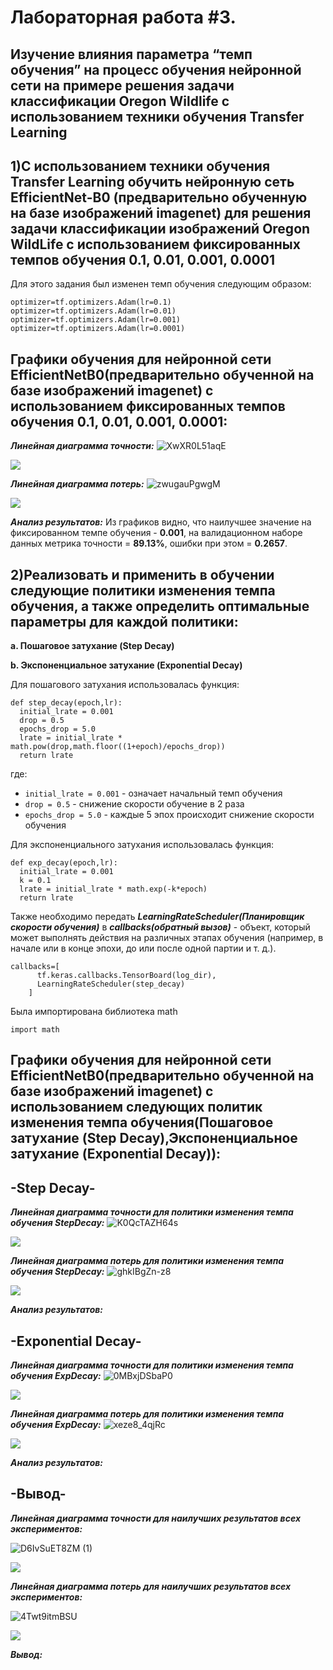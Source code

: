 Лабораторная работа #3.
====
Изучение влияния параметра “темп обучения” на процесс обучения нейронной сети на примере решения задачи классификации Oregon Wildlife с использованием техники обучения Transfer Learning
---
1)С использованием техники обучения Transfer Learning обучить нейронную сеть EfficientNet-B0 (предварительно обученную на базе изображений imagenet) для решения задачи классификации изображений Oregon WildLife с использованием фиксированных темпов обучения 0.1, 0.01, 0.001, 0.0001
---
Для этого задания был изменен темп обучения следующим образом:
```
optimizer=tf.optimizers.Adam(lr=0.1)
optimizer=tf.optimizers.Adam(lr=0.01)
optimizer=tf.optimizers.Adam(lr=0.001)
optimizer=tf.optimizers.Adam(lr=0.0001)
```
Графики обучения для нейронной сети EfficientNetB0(предварительно обученной на базе изображений imagenet) с использованием фиксированных темпов обучения 0.1, 0.01, 0.001, 0.0001:
---

***Линейная диаграмма точности:***
![XwXR0L51aqE](https://user-images.githubusercontent.com/58634989/111905068-ecd4f080-8a5a-11eb-8c3b-e1c5b9b5807f.jpg)

<img src="./epoch_categorical_accuracy_1_part.svg">

***Линейная диаграмма потерь:*** 
![zwugauPgwgM](https://user-images.githubusercontent.com/58634989/111905080-f9f1df80-8a5a-11eb-8efa-138109dafff9.jpg)

<img src="./epoch_loss_1_part.svg">  

***Анализ результатов:***
Из графиков видно, что наилучшее значение на фиксированном темпе обучения - **0.001**, на валидационном наборе данных метрика точности = **89.13%**, ошибки при этом = **0.2657**.

2)Реализовать и применить в обучении следующие политики изменения темпа обучения, а также определить оптимальные параметры для каждой политики:
---
**a. Пошаговое затухание (Step Decay)**

**b. Экспоненциальное затухание (Exponential Decay)**

Для пошагового затухания использовалась функция:
```
def step_decay(epoch,lr):
  initial_lrate = 0.001
  drop = 0.5
  epochs_drop = 5.0
  lrate = initial_lrate * math.pow(drop,math.floor((1+epoch)/epochs_drop))
  return lrate
  ```
где:
* `initial_lrate = 0.001` - означает начальный темп обучения 
* `drop = 0.5` - снижение скорости обучение в 2 раза 
* `epochs_drop = 5.0` - каждые 5 эпох происходит снижение скорости обучения 

Для экспоненциального затухания использовалась функция:
```
def exp_decay(epoch,lr):
  initial_lrate = 0.001
  k = 0.1
  lrate = initial_lrate * math.exp(-k*epoch)
  return lrate
```

Также необходимо передать ***LearningRateScheduler(Планировщик скорости обучения)*** в ***callbacks(обратный вызов)*** - объект, который может выполнять действия на различных этапах обучения (например, в начале или в конце эпохи, до или после одной партии и т. д.).
```
callbacks=[
      tf.keras.callbacks.TensorBoard(log_dir),
      LearningRateScheduler(step_decay)
    ]
```
 Была импортирована библиотека math
 ```
 import math
 ```
Графики обучения для нейронной сети EfficientNetB0(предварительно обученной на базе изображений imagenet) с использованием следующих политик изменения темпа обучения(Пошаговое затухание (Step Decay),Экспоненциальное затухание (Exponential Decay)):
---
-Step Decay-
---
***Линейная диаграмма точности для политики изменения темпа обучения StepDecay:***
![K0QcTAZH64s](https://user-images.githubusercontent.com/58634989/111903899-5225e300-8a55-11eb-8a1a-6adf427d4a4f.jpg)

<img src="./epoch_categorical_accuracy_step.svg">

***Линейная диаграмма потерь для политики изменения темпа обучения StepDecay:*** 
![ghkIBgZn-z8](https://user-images.githubusercontent.com/58634989/111903972-944f2480-8a55-11eb-8308-072dd2da3335.jpg)

<img src="./epoch_loss_step.svg">  

***Анализ результатов:***


-Exponential Decay-
---
***Линейная диаграмма точности для политики изменения темпа обучения ExpDecay:***
![0MBxjDSbaP0](https://user-images.githubusercontent.com/58634989/111904113-37a03980-8a56-11eb-9cf3-5262fd72c1b1.jpg)


<img src="./epoch_categorical_accuracy_exp.svg">

***Линейная диаграмма потерь для политики изменения темпа обучения ExpDecay:*** 
![xeze8_4qjRc](https://user-images.githubusercontent.com/58634989/111904119-3ff87480-8a56-11eb-9b39-aea3e6044208.jpg)

<img src="./epoch_loss_exp.svg">  

***Анализ результатов:***

-Вывод-
---
***Линейная диаграмма точности для наилучших результатов всех экспериментов:***

![D6IvSuET8ZM (1)](https://user-images.githubusercontent.com/58634989/111906062-df6e3500-8a5f-11eb-93b4-29898469a800.jpg)

<img src="./epoch_categorical_accuracy_comp.svg">

***Линейная диаграмма потерь для наилучших результатов всех экспериментов:*** 

![4Twt9itmBSU](https://user-images.githubusercontent.com/58634989/111906071-e72dd980-8a5f-11eb-884f-9f33e2b3fc62.jpg)

<img src="./epoch_loss_comp.svg">  

***Вывод:***






